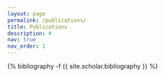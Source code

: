```yaml
---
layout: page
permalink: /publications/
title: Publications
description: #
nav: true
nav_order: 1
---
```

<!-- _pages/publications.md -->
<div class="publications">

{% bibliography -f {{ site.scholar.bibliography }} %}

</div>

